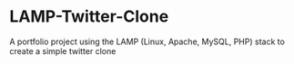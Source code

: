 # LAMP-Twitter-Clone
A portfolio project using the LAMP (Linux, Apache, MySQL, PHP) stack to create a simple twitter clone
